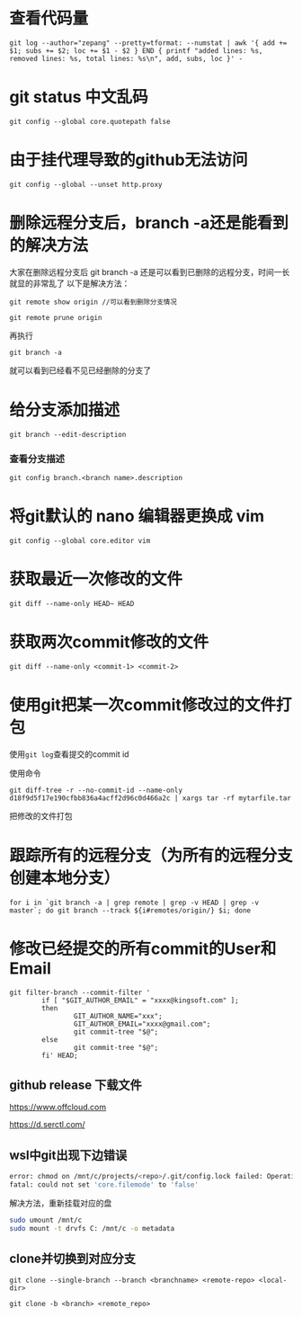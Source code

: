 # 查看代码量
```shell
git log --author="zepang" --pretty=tformat: --numstat | awk '{ add += $1; subs += $2; loc += $1 - $2 } END { printf "added lines: %s, removed lines: %s, total lines: %s\n", add, subs, loc }' -
```
# git status 中文乱码
```shell
git config --global core.quotepath false
```
# 由于挂代理导致的github无法访问
```shell
git config --global --unset http.proxy
```
# 删除远程分支后，branch -a还是能看到的解决方法

大家在删除远程分支后 
git branch -a 
还是可以看到已删除的远程分支，时间一长就显的非常乱了 
以下是解决方法： 
```shell
git remote show origin //可以看到删除分支情况 
```
```shell
git remote prune origin 
```
再执行 
```shell
git branch -a 
```
就可以看到已经看不见已经删除的分支了

# 给分支添加描述
```shell
git branch --edit-description
```
### 查看分支描述
```shell
git config branch.<branch name>.description
```
# 将git默认的 nano 编辑器更换成 vim
```shell
git config --global core.editor vim
```
# 获取最近一次修改的文件
```shell
git diff --name-only HEAD~ HEAD
```
# 获取两次commit修改的文件
```shell
git diff --name-only <commit-1> <commit-2>
```

# 使用git把某一次commit修改过的文件打包

使用`git log`查看提交的commit id

使用命令
```shell
git diff-tree -r --no-commit-id --name-only d18f9d5f17e190cfbb836a4acff2d96c0d466a2c | xargs tar -rf mytarfile.tar
```
把修改的文件打包

# 跟踪所有的远程分支（为所有的远程分支创建本地分支）

```shell
for i in `git branch -a | grep remote | grep -v HEAD | grep -v master`; do git branch --track ${i#remotes/origin/} $i; done
```

# 修改已经提交的所有commit的User和Email

```shell
git filter-branch --commit-filter '
        if [ "$GIT_AUTHOR_EMAIL" = "xxxx@kingsoft.com" ];
        then
                GIT_AUTHOR_NAME="xxx";
                GIT_AUTHOR_EMAIL="xxxx@gmail.com";
                git commit-tree "$@";
        else
                git commit-tree "$@";
        fi' HEAD;
```

## github release 下载文件

https://www.offcloud.com 

https://d.serctl.com/

## wsl中git出现下边错误

```bash
error: chmod on /mnt/c/projects/<repo>/.git/config.lock failed: Operation not permitted
fatal: could not set 'core.filemode' to 'false'
```

解决方法，重新挂载对应的盘

```bash
sudo umount /mnt/c
sudo mount -t drvfs C: /mnt/c -o metadata
```

## clone并切换到对应分支

```
git clone --single-branch --branch <branchname> <remote-repo> <local-dir>

git clone -b <branch> <remote_repo>
```
